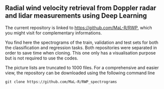 ## Radial wind velocity retrieval from Doppler radar and lidar measurements using Deep Learning

The current repository is linked to https://github.com/MaL-R/RWP, which you might visit for complementary informations. 

You find here the spectrograms of the train, validation and test sets for both the classification and regression tasks. Both repositories were separated in order to save time when cloning. This one only has a visualisation purpose but is not required to use the codes.

The picture lists are truncated to 1000 files. For a comprehensive and easier view, the repository can be downloaded using the following command line
```
git clone https://github.com/MaL-R/RWP_spectrograms
```
